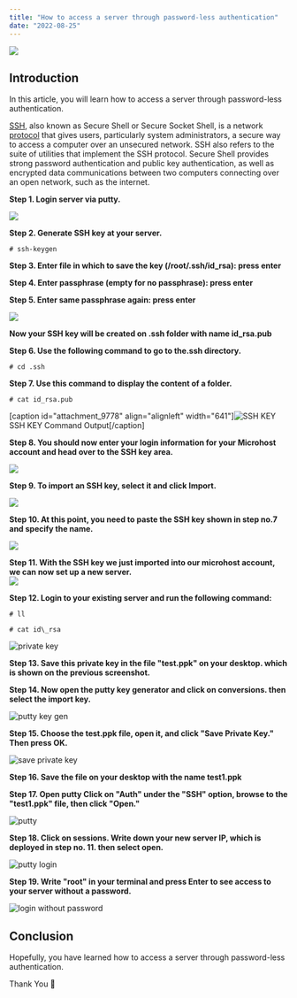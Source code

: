```yaml
---
title: "How to access a server through password-less authentication"
date: "2022-08-25"
---
```


![](images/How-to-access-a-server-through-password-less-authentication-2-1024x576.png)

## Introduction

In this article, you will learn how to access a server through password-less authentication.

[SSH](https://en.wikipedia.org/wiki/Secure_Shell), also known as Secure Shell or Secure Socket Shell, is a network [protocol](https://utho.com/docs/tutorial/how-to-troubleshoot-with-nmap-in-centos/) that gives users, particularly system administrators, a secure way to access a computer over an unsecured network. SSH also refers to the suite of utilities that implement the SSH protocol. Secure Shell provides strong password authentication and public key authentication, as well as encrypted data communications between two computers connecting over an open network, such as the internet.

**Step 1. Login server via putty.**

![](images/ssh.png)

**Step 2. Generate SSH key at your server.**

```
# ssh-keygen
```

**Step 3. Enter file in which to save the key (/root/.ssh/id\_rsa): press enter**

**Step 4. Enter passphrase (empty for no passphrase): press enter**

**Step 5. Enter same passphrase again: press enter**

![](images/ssh-key.png)

**Now your SSH key will be created on .ssh folder with name id\_rsa.pub**

**Step 6. Use the following command to go to the.ssh directory.**

```
# cd .ssh
```

**Step 7. Use this command to display the content of a folder.**

```
# cat id_rsa.pub
```

\[caption id="attachment\_9778" align="alignleft" width="641"\]![SSH KEY ](images/SSH-Key-.png) SSH KEY Command Output\[/caption\]

**Step 8. You should now enter your login information for your Microhost account and head over to the SSH key area.**

![](images/panel.png)

**Step 9. To import an SSH key, select it and click Import.**

![](images/import.png)

**Step 10. At this point, you need to paste the SSH key shown in step no.7 and specify the name.**

![](images/copy.png)

**Step 11. With the SSH key we just imported into our microhost account, we can now set up a new server.**  
![](images/ssh-key-panel-photo.png)

**Step 12. Login to your existing server and run the following command:**

```
# ll

```

```
# cat id\_rsa

```

![private key](images/1-16.png)

**Step 13. Save this private key in the file "test.ppk" on your desktop. which is shown on the previous screenshot.**

**Step 14. Now open the putty key generator and click on conversions. then select the import key.**

![putty key gen](images/2-12.png)

**Step 15. Choose the test.ppk file, open it, and click "Save Private Key." Then press OK.**

![save private key](images/3-12.png)

**Step 16. Save the file on your desktop with the name test1.ppk**

**Step 17. Open putty Click on "Auth" under the "SSH" option, browse to the "test1.ppk" file, then click "Open."**

![putty](images/4-10.png)

**Step 18. Click on sessions. Write down your new server IP, which is deployed in step no. 11. then select open.** 

![putty login](images/5-12.png)

**Step 19. Write "root" in your terminal and press Enter to see access to your server without a password.**

![login without password](images/6-8.png)

## Conclusion

Hopefully, you have learned how to access a server through password-less authentication.

Thank You 🙂
